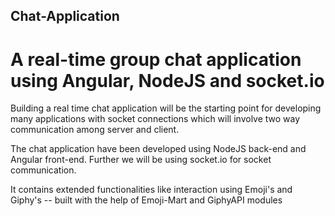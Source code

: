 ## Chat-Application
# A real-time group chat application using Angular, NodeJS and socket.io

Building a real time chat application will be the starting point for developing many applications with socket connections which will involve two way communication among server and client.

The chat application have been developed using NodeJS back-end and Angular front-end. Further we will be using socket.io for socket communication. 

It contains extended functionalities like interaction using Emoji's and Giphy's -- built with the help of Emoji-Mart and GiphyAPI modules
